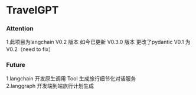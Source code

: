 # TravelGPT

### Attention
1.此项目为langchain V0.2 版本 如今已更新 V0.3.0 版本 更改了pydantic V0.1 为 V0.2（need to fix）

### Future
1.langchain 开发原生调用 Tool 生成旅行细节化对话服务  
2.langgraph 开发端到端旅行计划生成
